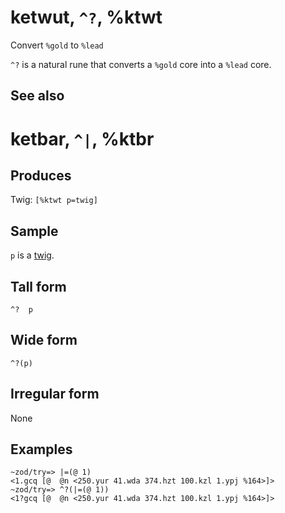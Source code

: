 ketwut, `^?`, %ktwt
============================

Convert `%gold` to `%lead`

`^?` is a natural rune that converts a `%gold` core into a `%lead` core.

See also
--------

ketbar, `^|`, %ktbr
============================

Produces
--------

Twig: `[%ktwt p=twig]`

Sample
------

`p` is a [twig]().

Tall form
---------

    ^?  p

Wide form
---------

    ^?(p)

Irregular form
--------------

None

Examples
--------

    ~zod/try=> |=(@ 1)
    <1.gcq [@  @n <250.yur 41.wda 374.hzt 100.kzl 1.ypj %164>]>
    ~zod/try=> ^?(|=(@ 1))
    <1?gcq [@  @n <250.yur 41.wda 374.hzt 100.kzl 1.ypj %164>]>
